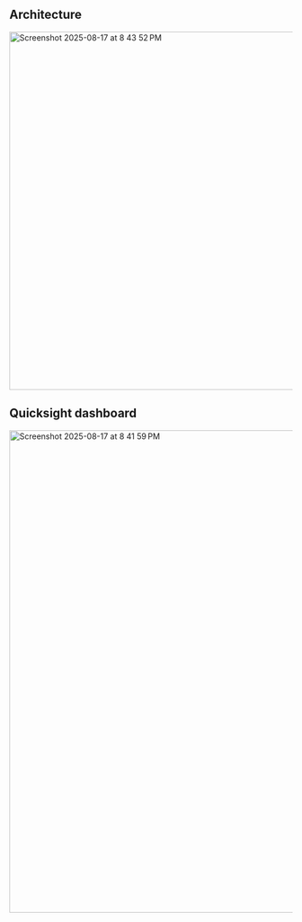 ## Architecture

<img width="985" height="637" alt="Screenshot 2025-08-17 at 8 43 52 PM" src="https://github.com/user-attachments/assets/ba578f9a-366a-4e24-86bc-84a50a58b59c" />

## Quicksight dashboard 
<img width="1247" height="858" alt="Screenshot 2025-08-17 at 8 41 59 PM" src="https://github.com/user-attachments/assets/fa10d6d9-aef3-4c93-93d6-91a086017069" />
